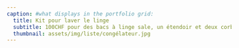 ```yaml
---
caption: #what displays in the portfolio grid:
  title: Kit pour laver le linge
  subtitle: 100CHF pour des bacs à linge sale, un étendoir et deux corbeilles à linge
  thumbnail: assets/img/liste/congélateur.jpg
---
```

